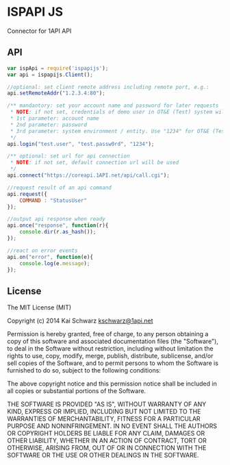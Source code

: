 # ISPAPI JS

Connector for 1API API

## API

```js
var ispApi = require('ispapijs');
var api = ispapijs.Client();

//optional: set client remote address including remote port, e.g.:
api.setRemoteAddr("1.2.3.4:80");

/** mandantory: set your account name and password for later requests
 * NOTE: if not set, credentials of demo user in OT&E (Test) system will be used by default as fallback
 * 1st parameter: account name
 * 2nd parameter: password
 * 3rd parameter: system environment / entity. Use "1234" for OT&E (Testsystem) and "54cd" for Production System
 */
api.login("test.user", "test.passw0rd", "1234");

/** optional: set url for api connection
 * NOTE: if not set, default connection url will be used
 */
api.connect("https://coreapi.1API.net/api/call.cgi");

//request result of an api command
api.request({
	COMMAND : "StatusUser"
});

//output api response when ready
api.once("response", function(r){
	console.dir(r.as_hash());
});

//react on error events
api.on("error", function(e){
	console.log(e.message);
});
```

## License

The MIT License (MIT)

Copyright (c) 2014 Kai Schwarz kschwarz@1api.net

Permission is hereby granted, free of charge, to any person obtaining a copy
of this software and associated documentation files (the "Software"), to deal
in the Software without restriction, including without limitation the rights
to use, copy, modify, merge, publish, distribute, sublicense, and/or sell
copies of the Software, and to permit persons to whom the Software is
furnished to do so, subject to the following conditions:

The above copyright notice and this permission notice shall be included in
all copies or substantial portions of the Software.

THE SOFTWARE IS PROVIDED "AS IS", WITHOUT WARRANTY OF ANY KIND, EXPRESS OR
IMPLIED, INCLUDING BUT NOT LIMITED TO THE WARRANTIES OF MERCHANTABILITY,
FITNESS FOR A PARTICULAR PURPOSE AND NONINFRINGEMENT. IN NO EVENT SHALL THE
AUTHORS OR COPYRIGHT HOLDERS BE LIABLE FOR ANY CLAIM, DAMAGES OR OTHER
LIABILITY, WHETHER IN AN ACTION OF CONTRACT, TORT OR OTHERWISE, ARISING FROM,
OUT OF OR IN CONNECTION WITH THE SOFTWARE OR THE USE OR OTHER DEALINGS IN
THE SOFTWARE.

